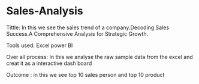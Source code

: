 # Sales-Analysis
Tittle:
   In this we see the sales trend of a company.Decoding Sales Success.A Comprehensive Analysis for Strategic Growth.
   
Tools used:
   Excel
   power BI
   
Over all process:
   In this we analyse the raw sample data from the excel and creat it as a interactive dash board

   
Outcome :
   in this we see top 10 sales person and top 10 product
